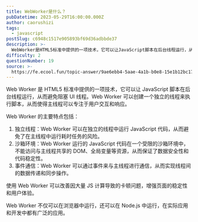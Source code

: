 ```yaml
---
title: WebWorker是什么？
pubDatetime: 2023-05-29T16:00:00.000Z
author: caorushizi
tags:
  - javascript
postSlug: c6948c1517e905893bf69d36adbbde37
description: >-
  WebWorker是HTML5标准中提供的一项技术，它可以让JavaScript脚本在后台线程运行，从而避免阻塞UI线程。WebWorker可以创建一个独立的线程来执行脚本，从而使得主线程可以专注于用
difficulty: 2
questionNumber: 19
source: >-
  https://fe.ecool.fun/topic-answer/9ae6ebb4-5aae-4a1b-b0e8-15e1b12bc178?orderBy=updateTime&order=desc&tagId=10
---
```


Web Worker 是 HTML5 标准中提供的一项技术，它可以让 JavaScript 脚本在后台线程运行，从而避免阻塞 UI 线程。Web Worker 可以创建一个独立的线程来执行脚本，从而使得主线程可以专注于用户交互和响应。

Web Worker 的主要特点包括：

1.  独立线程：Web Worker 可以在独立的线程中运行 JavaScript 代码，从而避免了在主线程中运行耗时任务的风险。
2.  沙箱环境：Web Worker 运行的 JavaScript 代码在一个受限的沙箱环境中，不能访问与主线程共享的 DOM、全局变量等资源，从而保证了数据安全性和代码稳定性。
3.  事件通信：Web Worker 可以通过事件来与主线程进行通信，从而实现线程间的数据传递和同步操作。

使用 Web Worker 可以改善因大量 JS 计算导致的卡顿问题，增强页面的稳定性和用户体验。

Web Worker 不仅可以在浏览器中运行，还可以在 Node.js 中运行，在实际应用和开发中都有广泛的应用。
